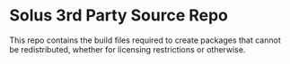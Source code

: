 Solus 3rd Party Source Repo
===

This repo contains the build files required to create packages that cannot
be redistributed, whether for licensing restrictions or otherwise.
